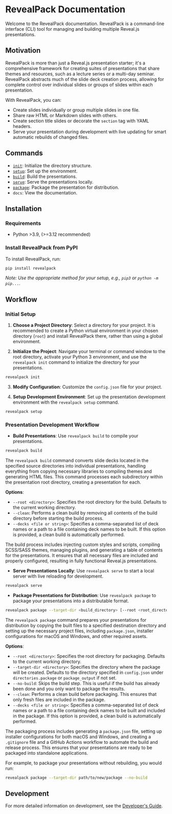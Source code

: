 # RevealPack Documentation

Welcome to the RevealPack documentation. RevealPack is a command-line interface (CLI) tool for managing and building multiple Reveal.js presentations.

## Motivation

RevealPack is more than just a Reveal.js presentation starter; it's a comprehensive framework for creating suites of presentations that share themes and resources, such as a lecture series or a multi-day seminar. RevealPack abstracts much of the slide deck creation process, allowing for complete control over individual slides or groups of slides within each presentation. 

With RevealPack, you can:
- Create slides individually or group multiple slides in one file.
- Share raw HTML or Markdown slides with others.
- Create section title slides or decorate the `section` tag with YAML headers.
- Serve your presentation during development with live updating for smart automatic rebuilds of changed files.

## Commands

- [`init`](init.md): Initialize the directory structure.
- [`setup`](setup.md): Set up the environment.
- [`build`](build.md): Build the presentations.
- [`serve`](serve.md): Serve the presentations locally.
- [`package`](package.md): Package the presentation for distribution.
- `docs`: View the documentation.

## Installation

### Requirements

- Python >3.9, (>=3.12 recommended)

### Install RevealPack from PyPI

To install RevealPack, run:

```bash
pip install revealpack
```

_Note: Use the appropriate method for your setup, e.g., `pip3` or `python -m pip...`._

## Workflow

### Initial Setup

1. **Choose a Project Directory**: Select a directory for your project. It is recommended to create a Python virtual environment in your chosen directory (`root`) and install RevealPack there, rather than using a global environment.

2. **Initialize the Project**: Navigate your terminal or command window to the root directory, activate your Python 3 environment, and use the `revealpack init` command to initialize the directory for your presentations.

```bash
revealpack init
```

3. **Modify Configuration**: Customize the `config.json` file for your project.

4. **Setup Development Environment**: Set up the presentation development environment with the `revealpack setup` command.

```bash
revealpack setup
```

### Presentation Development Workflow

- **Build Presentations**: Use `revealpack build` to compile your presentations.

```bash
revealpack build
```

  The `revealpack build` command converts slide decks located in the specified source directories into individual presentations, handling everything from copying necessary libraries to compiling themes and generating HTML files. This command processes each subdirectory within the presentation root directory, creating a presentation for each.

  **Options**:
  - `--root <directory>`: Specifies the root directory for the build. Defaults to the current working directory.
  - `--clean`: Performs a clean build by removing all contents of the build directory before starting the build process.
  - `--decks <file or string>`: Specifies a comma-separated list of deck names or a path to a file containing deck names to be built. If this option is provided, a clean build is automatically performed.

  The build process includes injecting custom styles and scripts, compiling SCSS/SASS themes, managing plugins, and generating a table of contents for the presentations. It ensures that all necessary files are included and properly configured, resulting in fully functional Reveal.js presentations.

- **Serve Presentations Locally**: Use `revealpack serve` to start a local server with live reloading for development.

```bash
revealpack serve
```

- **Package Presentations for Distribution**: Use `revealpack package` to package your presentations into a distributable format.

```bash
revealpack package --target-dir <build_directory> [--root <root_directory>] [--no-build] [--clean] [--decks <file_or_string>]
```

  The `revealpack package` command prepares your presentations for distribution by copying the built files to a specified destination directory and setting up the necessary project files, including `package.json`, installer configurations for macOS and Windows, and other required assets.

  **Options**:
  - `--root <directory>`: Specifies the root directory for packaging. Defaults to the current working directory.
  - `--target-dir <directory>`: Specifies the directory where the package will be created. Defaults to the directory specified in `config.json` under `directories.package` or `package_output` if not set.
  - `--no-build`: Skips the build step. This is useful if the build has already been done and you only want to package the results.
  - `--clean`: Performs a clean build before packaging. This ensures that only fresh files are included in the package.
  - `--decks <file or string>`: Specifies a comma-separated list of deck names or a path to a file containing deck names to be built and included in the package. If this option is provided, a clean build is automatically performed.

  The packaging process includes generating a `package.json` file, setting up installer configurations for both macOS and Windows, and creating a `.gitignore` file and a GitHub Actions workflow to automate the build and release process. This ensures that your presentations are ready to be packaged into standalone applications.

For example, to package your presentations without rebuilding, you would run:

```bash
revealpack package --target-dir path/to/new/package --no-build
```

## Development

For more detailed information on development, see the [Developer's Guide](https://revealpack.readthedocs.io/en/latest/dev/).